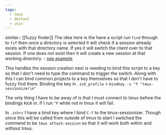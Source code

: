 ```yaml
---
tags:
  - tmux
  - devtool
  - unix
---
```

similar:: [[fuzzy finder]]
The idea here is the have a script run `find` through to `fzf` then once a directory is selected it will check if a session already exists with that directory name. If yes it will switch the client over to that session. If one does not exist then it will create a new session at that working directory. - [see example](https://github.com/ThePrimeagen/.dotfiles/blob/602019e902634188ab06ea31251c01c1a43d1621/bin/.local/scripts/tmux-sessionizer)

This handles the session creation next is needing to bind this script to a key so that I don't need to type the command to trigger the switch. Along with this I can bind common projects to a key themselves so that I don't have to fuzzy find them.
	Binding the key in `.zsh_profile`
	> `bindkey -s ^f "tmux-sessionizer\n"`

The only thing I have to be away of is that I must connect to tmux before the bindings kick in. If I run `^F` while not in tmux it will fail.

In `.zshrc` I have a bind key where I bind `C-f` to the tmux-sessionizer. Though since this will be called from outside of tmux to start I switched the commend to be `tmux attach-session` so that it will work both within and without tmux.